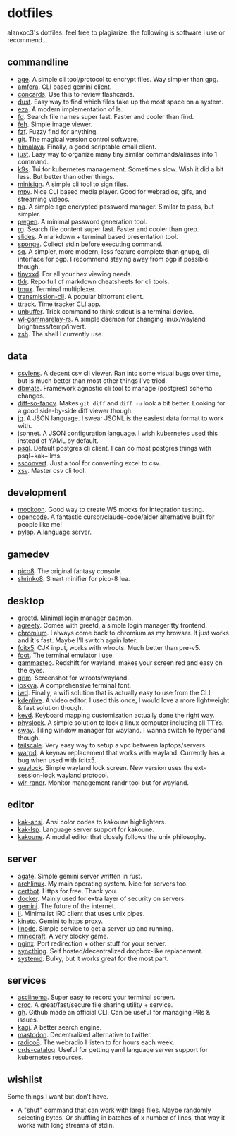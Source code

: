 # dotfiles
alanxoc3's dotfiles. feel free to plagiarize. the following is software i use or recommend...

## commandline
- [age](https://gnupg.org/). A simple cli tool/protocol to encrypt files. Way simpler than gpg.
- [amfora](https://github.com/makeworld-the-better-one/amfora). CLI based gemini client.
- [concards](https://github.com/alanxoc3/concards). Use this to review flashcards.
- [dust](https://github.com/bootandy/dust). Easy way to find which files take up the most space on a system.
- [eza](https://github.com/eza-community/eza). A modern implementation of ls.
- [fd](https://github.com/sharkdp/fd). Search file names super fast. Faster and cooler than find.
- [feh](https://feh.finalrewind.org/). Simple image viewer.
- [fzf](https://github.com/junegunn/fzf). Fuzzy find for anything.
- [git](https://git-scm.com/). The magical version control software.
- [himalaya](https://github.com/soywod/himalaya). Finally, a good scriptable email client.
- [just](https://github.com/casey/just). Easy way to organize many tiny similar commands/aliases into 1 command.
- [k9s](https://k9scli.io/). Tui for kubernetes management. Sometimes slow. Wish it did a bit less. But better than other things.
- [minisign](https://github.com/jedisct1/minisign). A simple cli tool to sign files.
- [mpv](https://mpv.io/). Nice CLI based media player. Good for webradios, gifs, and streaming videos.
- [pa](https://github.com/biox/pa). A simple age encrypted password manager. Similar to pass, but simpler.
- [pwgen](https://linux.die.net/man/1/pwgen). A minimal password generation tool.
- [rg](https://github.com/BurntSushi/ripgrep). Search file content super fast. Faster and cooler than grep.
- [slides](https://github.com/maaslalani/slides). A markdown + terminal based presentation tool.
- [sponge](https://joeyh.name/code/moreutils/). Collect stdin before executing command.
- [sq](https://sequoia-pgp.org/). A simpler, more modern, less feature complete than gnupg, cli interface for pgp. I recommend staying away from pgp if possible though.
- [tinyxxd](https://github.com/xyproto/tinyxxd). For all your hex viewing needs.
- [tldr](https://github.com/tldr-pages/tldr). Repo full of markdown cheatsheets for cli tools.
- [tmux](https://github.com/tmux/tmux). Terminal multiplexer.
- [transmission-cli](https://transmissionbt.com/). A popular bittorrent client.
- [ttrack](https://github.com/alanxoc3/ttrack). Time tracker CLI app.
- [unbuffer](http://expect.sourceforge.net/example/unbuffer.man.html). Trick command to think stdout is a terminal device.
- [wl-gammarelay-rs](https://github.com/MaxVerevkin/wl-gammarelay-rs). A simple daemon for changing linux/wayland brightness/temp/invert.
- [zsh](https://www.zsh.org/). The shell I currently use.

## data
- [csvlens](https://github.com/YS-L/csvlens). A decent csv cli viewer. Ran into some visual bugs over time, but is much better than most other things I've tried.
- [dbmate](https://github.com/amacneil/dbmate). Framework agnostic cli tool to manage (postgres) schema changes.
- [diff-so-fancy](https://github.com/so-fancy/diff-so-fancy). Makes `git diff` and `diff -u` look a bit better. Looking for a good side-by-side diff viewer though.
- [jq](https://github.com/jqlang/jq). A JSON language. I swear JSONL is the easiest data format to work with.
- [jsonnet](https://jsonnet.org/). A JSON configuration language. I wish kubernetes used this instead of YAML by default.
- [psql](https://www.postgresql.org/docs/current/app-psql.html). Default postgres cli client. I can do most postgres things with psql+kak+llms.
- [ssconvert](http://www.gnumeric.org/). Just a tool for converting excel to csv.
- [xsv](https://github.com/BurntSushi/xsv). Master csv cli tool.

## development
- [mockoon](https://mockoon.com/). Good way to create WS mocks for integration testing.
- [opencode](https://github.com/sst/opencode). A fantastic cursor/claude-code/aider alternative built for people like me!
- [pylsp](https://github.com/python-lsp/python-lsp-server). A language server.

## gamedev
- [pico8](https://www.lexaloffle.com/pico-8.php). The original fantasy console.
- [shrinko8](https://github.com/thisismypassport/shrinko8). Smart minifier for pico-8 lua.

## desktop
- [greetd](https://sr.ht/~kennylevinsen/greetd/). Minimal login manager daemon.
- [agreety](https://sr.ht/~kennylevinsen/greetd/). Comes with greetd, a simple login manager tty frontend.
- [chromium](https://www.chromium.org/getting-involved/download-chromium/). I always come back to chromium as my browser. It just works and it's fast. Maybe I'll switch again later.
- [fcitx5](https://fcitx-im.org/wiki/Fcitx_5). CJK input, works with wlroots. Much better than pre-v5.
- [foot](https://codeberg.org/dnkl/foot). The terminal emulator I use.
- [gammastep](https://gitlab.com/chinstrap/gammastep). Redshift for wayland, makes your screen red and easy on the eyes.
- [grim](https://sr.ht/~emersion/grim/). Screenshot for wlroots/wayland.
- [ioskva](https://github.com/be5invis/Iosevka). A comprehensive terminal font.
- [iwd](https://archive.kernel.org/oldwiki/iwd.wiki.kernel.org/). Finally, a wifi solution that is actually easy to use from the CLI.
- [kdenlive](https://kdenlive.org/en/). A video editor. I used this once, I would love a more lightweight & fast solution though.
- [keyd](https://github.com/rvaiya/keyd). Keyboard mapping customization actually done the right way.
- [physlock](https://github.com/xyb3rt/physlock). A simple solution to lock a linux computer including all TTYs.
- [sway](https://github.com/swaywm/sway). Tiling window manager for wayland. I wanna switch to hyperland though.
- [tailscale](https://tailscale.com/). Very easy way to setup a vpc between laptops/servers.
- [warpd](https://github.com/rvaiya/warpd). A keynav replacement that works with wayland. Currently has a bug when used with fcitx5.
- [waylock](https://github.com/ifreund/waylock). Simple wayland lock screen. New version uses the ext-session-lock wayland protocol.
- [wlr-randr](https://sr.ht/~emersion/wlr-randr/). Monitor management randr tool but for wayland.

## editor
- [kak-ansi](https://github.com/eraserhd/kak-ansi). Ansi color codes to kakoune highlighters.
- [kak-lsp](https://github.com/kak-lsp/kak-lsp). Language server support for kakoune.
- [kakoune](http://kakoune.org/). A modal editor that closely follows the unix philosophy.

## server
- [agate](https://github.com/mbrubeck/agate). Simple gemini server written in rust.
- [archlinux](https://www.archlinux.org/). My main operating system. Nice for servers too.
- [certbot](https://certbot.eff.org/). Https for free. Thank you.
- [docker](https://www.docker.com/). Mainly used for extra layer of security on servers.
- [gemini](https://gemini.circumlunar.space/). The future of the internet.
- [ii](https://tools.suckless.org/ii/). Minimalist IRC client that uses unix pipes.
- [kineto](https://github.com/alanxoc3/kineto). Gemini to https proxy.
- [linode](https://www.linode.com/). Simple service to get a server up and running.
- [minecraft](https://www.minecraft.net/en-us). A very blocky game.
- [nginx](https://nginx.org/). Port redirection + other stuff for your server.
- [syncthing](https://syncthing.net/). Self hosted/decentralized dropbox-like replacement.
- [systemd](https://systemd.io/). Bulky, but it works great for the most part.

## services
- [asciinema](https://asciinema.org/). Super easy to record your terminal screen.
- [croc](https://github.com/schollz/croc). A great/fast/secure file sharing utility + service.
- [gh](https://cli.github.com/). Github made an official CLI. Can be useful for managing PRs & issues.
- [kagi](https://kagi.com/). A better search engine.
- [mastodon](https://joinmastodon.org/). Decentralized alternative to twitter.
- [radico8](https://github.com/alanxoc3/radico8). The webradio I listen to for hours each week.
- [crds-catalog](https://github.com/datreeio/CRDs-catalog/blob/main/Utilities/annotate-yaml.py). Useful for getting yaml language server support for kubernetes resources.

## wishlist
Some things I want but don't have.
- A "shuf" command that can work with large files. Maybe randomly selecting bytes. Or shuffling in batches of x number of lines, that way it works with long streams of stdin.
